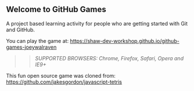 ## Welcome to GitHub Games

A project based learning activity for people who are getting started with Git and GitHub.

You can play the game at: https://shaw-dev-workshop.github.io/github-games-joeywalraven

>> _*SUPPORTED BROWSERS*: Chrome, Firefox, Safari, Opera and IE9+_

This fun open source game was cloned from: https://github.com/jakesgordon/javascript-tetris
